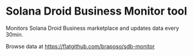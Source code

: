 # Solana Droid Business Monitor tool

Monitors Solana Droid Business marketplace and updates data every 30min.

Browse data at https://flatgithub.com/braposo/sdb-monitor
